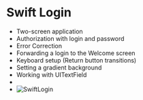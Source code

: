 # Swift Login

* Two-screen application
* Authorization with login and password
* Error Correction
* Forwarding a login to the Welcome screen
* Keyboard setup (Return button transitions)
* Setting a gradient background
* Working with UITextField
* 
* ![SwiftLogin](https://user-images.githubusercontent.com/100304243/157537260-ca4248a3-6c98-4db5-88da-fc8389dca882.png)
